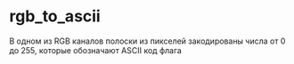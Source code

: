 # rgb_to_ascii

В одном из RGB каналов полоски из пикселей закодированы числа от 0 до 255, которые обозначают ASCII код флага